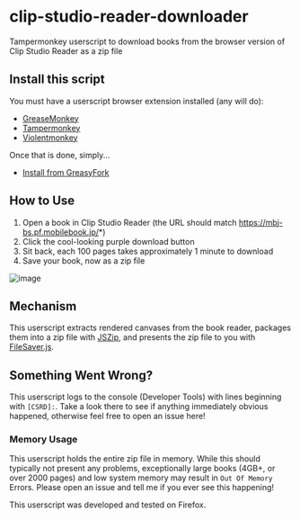 # clip-studio-reader-downloader
Tampermonkey userscript to download books from the browser version of Clip Studio Reader as a zip file

## Install this script

You must have a userscript browser extension installed (any will do):
- [GreaseMonkey](https://www.greasespot.net/)
- [Tampermonkey](http://tampermonkey.net/)
- [Violentmonkey](https://violentmonkey.github.io/)
  
Once that is done, simply...
- [Install from GreasyFork](https://greasyfork.org/en/scripts/481576-clip-studio-reader-downloader)

## How to Use
1. Open a book in Clip Studio Reader (the URL should match https://mbj-bs.pf.mobilebook.jp/*)
2. Click the cool-looking purple download button
3. Sit back, each 100 pages takes approximately 1 minute to download
4. Save your book, now as a zip file
   
![image](https://github.com/MrCocoNuat/clip-studio-reader-downloader/assets/28863780/e8541293-31e2-49a3-ab62-c9b7efe80afd)

## Mechanism
This userscript extracts rendered canvases from the book reader, packages them into a zip file with [JSZip](https://github.com/Stuk/jszip), and presents the zip file to you with [FileSaver.js](https://github.com/eligrey/FileSaver.js).

## Something Went Wrong?
This userscript logs to the console (Developer Tools) with lines beginning with `[CSRD]:`. Take a look there to see if anything immediately obvious happened, otherwise feel free to open an issue here!

### Memory Usage
This userscript holds the entire zip file in memory. While this should typically not present any problems, exceptionally large books (4GB+, or over 2000 pages) and low system memory may result in `Out Of Memory` Errors. Please open an issue and tell me if you ever see this happening!

This userscript was developed and tested on Firefox.
